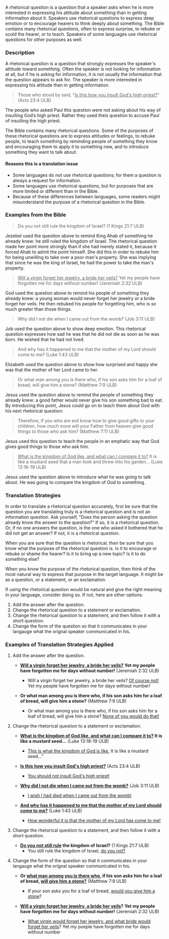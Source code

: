 
A rhetorical question is a question that a speaker asks when he is more interested in expressing his attitude about something than in getting information about it. Speakers use rhetorical questions to express deep emotion or to encourage hearers to think deeply about something. The Bible contains many rhetorical questions, often to express surprise, to rebuke or scold the hearer, or to teach. Speakers of some languages use rhetorical questions for other purposes as well.

### Description

A rhetorical question is a question that strongly expresses the speaker's attitude toward something. Often the speaker is not looking for information at all, but if he is asking for information, it is not usually the information that the question appears to ask for. The speaker is more interested in expressing his attitude than in getting information.

>Those who stood by said, "<u>Is this how you insult God's high priest?</u>" (Acts 23:4 ULB)

The people who asked Paul this question were not asking about his way of insulting God’s  high priest. Rather they used theis question to accuse Paul of insulting the high priest.

The Bible contains many rhetorical questions. Some of the purposes of these rhetorical questions are to express attitudes or feelings, to rebuke people, to teach something by reminding people of something they know and encouraging them to apply it to something new, and to introduce something they want to talk about.

#### Reasons this is a translation issue

* Some languages do not use rhetorical questions; for them a question is always a request for information.
* Some languages use rhetorical questions, but for purposes that are more limited or different than in the Bible.
* Because of these differences between languages, some readers might misunderstand the purpose of a rhetorical question in the Bible.

### Examples from the Bible

>Do you not still rule the kingdom of Israel? (1 Kings 21:7 ULB)


Jezebel used the question above to remind King Ahab of something he already knew: he still ruled the kingdom of Israel. The rhetorical question made her point more strongly than if she had merely stated it, because it forced Ahab to admit the point himself. She did this in order to rebuke him for being unwilling to take over a poor man's property. She was implying that since he was the king of Israel, he had the power to take the man's property.

><u>Will a virgin forget her jewelry, a bride her veils?</u> Yet my people have forgotten me for days without number! (Jeremiah 2:32 ULB)


God used the question above to remind his people of something they already knew: a young woman would never forget her jewelry or a bride forget her veils.  He then rebuked his people for forgetting him, who is so much greater than those things.

>Why did I not die when I came out from the womb? (Job 3:11 ULB)


Job used the question above to show deep emotion. This rhetorical question expresses how sad he was that he did not die as soon as he was born. He wished that he had not lived.

>And why has it happened to me that the mother of my Lord should come to me? (Luke 1:43 ULB)


Elizabeth used the question above to show how surprised and happy she was that the mother of her Lord came to her.

>Or what man among you is there who, if his son asks him for a loaf of bread, will give him a stone? (Matthew 7:9 ULB)


Jesus used the question above to remind the people of something they already knew: a good father would never give his son something bad to eat. By introducing this point, Jesus could go on to teach them about God with his next rhetorical question:

>Therefore, if you who are evil know how to give good gifts to your children, how much more will your Father from heaven give good things to those who ask him? (Matthew 7:11 ULB)


Jesus used this question to teach the people in an emphatic way that God gives good things to those who ask him.

><u>What is the kingdom of God like, and what can I compare it to?</u> It is like a mustard seed that a man took and threw into his garden... (Luke 13:18-19 ULB)


Jesus used the question above to introduce what he was going to talk about. He was going to compare the kingdom of God to something.


### Translation Strategies


In order to translate a rhetorical question accurately, first be sure that the question you are translating truly is a rhetorical question and is not an information question. Ask yourself, "Does the person asking the question already know the answer to the question?" If so, it is a rhetorical question. Or, if no one answers the question, is the one who asked it bothered that he did not get an answer? If not, it is a rhetorical question.

When you are sure that the question is rhetorical, then be sure that you know what the purpose of the rhetorical question is. Is it to encourage or rebuke or shame the hearer? Is it to bring up a new topic? Is it to do something else?

When you know the purpose of the rhetorical question, then think of the most natural way to express that purpose in the target language. It might be as a question, or a statement, or an exclamation.

If using the rhetorical question would be natural and give the right meaning in your language, consider doing so. If not, here are other options:

1. Add the answer after the question.
1. Change the rhetorical question to a statement or exclamation.
1. Change the rhetorical question to a statement, and then follow it with a short question.
2. Change the form of the question so that it communicates in your langauge what the orignal speaker communicated in his.

### Examples of Translation Strategies Applied

1. Add the answer after the question.

    * **<u>Will a virgin forget her jewelry, a bride her veils?</u> Yet my people have forgotten me for days without number!** (Jeremiah 2:32 ULB)
        * Will a virgin forget her jewelry, a bride her veils? <u>Of course not!</u> Yet my people have forgotten me for days without number!

    * **Or what man among you is there who, if his son asks him for a loaf of bread, will give him a stone?** (Matthew 7:9 ULB)
        * Or what man among you is there who, if his son asks him for a loaf of bread, will give him a stone? <u>None of you would do that!</u>

2. Change the rhetorical question to a statement or exclamation.

    * **<u>What is the kingdom of God like, and what can I compare it to?</u> It is like a mustard seed...**  (Luke 13:18-19 ULB)
        * <u>This is what the kingdom of God is like.</u> It is like a mustard seed..."

    * **<u>Is this how you insult God's high priest?</u>** (Acts 23:4 ULB)
        * <u>You should not insult God's high priest!</u>

    * **<u>Why did I not die when I came out from the womb?</u>** (Job 3:11 ULB)
        * <u>I wish I had died when I came out from the womb!</u>

    * **<u>And why has it happened to me that the mother of my Lord should come to me?</u>** (Luke 1:43 ULB)
        * <u>How wonderful it is that the mother of my Lord has come to me!</u>

3. Change the rhetorical question to a statement, and then follow it with a short question.

    * **<u>Do you not still rule</u> the kingdom of Israel?** (1 Kings 21:7 ULB)
        * You still rule the kingdom of Israel, <u>do you not?</u>

4. Change the form of the question so that it communicates in your langauge what the orignal speaker communicated in his.

    * **Or <u>what man among you is there who</u>, if his son asks him for a loaf of bread, <u>will give him a stone?</u>** (Matthew 7:9 ULB)
        * If your son asks you for a loaf of bread, <u>would you give him a stone</u>?

    * **<u>Will a virgin forget her jewelry, a bride her veils</u>? Yet my people have forgotten me for days without number!** (Jeremiah 2:32 ULB)
        * <u>What virgin would forget her jewelry, and what bride would forget her veils</u>? Yet my poeple have forgotten me for days without number

